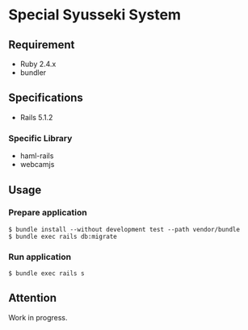 # Special Syusseki System

## Requirement

- Ruby 2.4.x
- bundler

## Specifications

- Rails 5.1.2


### Specific Library

- haml-rails
- webcamjs

## Usage

### Prepare application

```
$ bundle install --without development test --path vendor/bundle
$ bundle exec rails db:migrate
```

### Run application

```
$ bundle exec rails s
```

## Attention

Work in progress.
